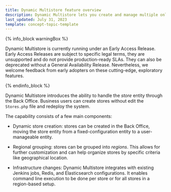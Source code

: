 ```yaml
---
title: Dynamic Multistore feature overview
description: Dynamic Multistore lets you create and manage multiple online stores in the Back Office.
last_updated: July 31, 2023
template: concept-topic-template
---
```


{% info_block warningBox %}

Dynamic Multistore is currently running under an Early Access Release. Early Access Releases are subject to specific legal terms, they are unsupported and do not provide production-ready SLAs. They can also be deprecated without a General Availability Release. Nevertheless, we welcome feedback from early adopters on these cutting-edge, exploratory features.

{% endinfo_block %}

Dynamic Multistore introduces the ability to handle the *store* entity through the Back Office. Business users can create stores without edit the `Stores.php` file and redeploy the system.

The capability consists of a few main components:

* Dynamic store creation: stores can be created in the Back Office, moving the store entity from a fixed-configuration entity to a user-manageable entity.

* Regional grouping: stores can be grouped into *regions*. This allows for further customization and can help organize stores by specific criteria like  geographical location.

* Infrastructure changes: Dynamic Multistore integrates with existing Jenkins jobs, Redis, and Elasticsearch configurations. It enables command line execution to be done per store or for all stores in a region-based setup.
